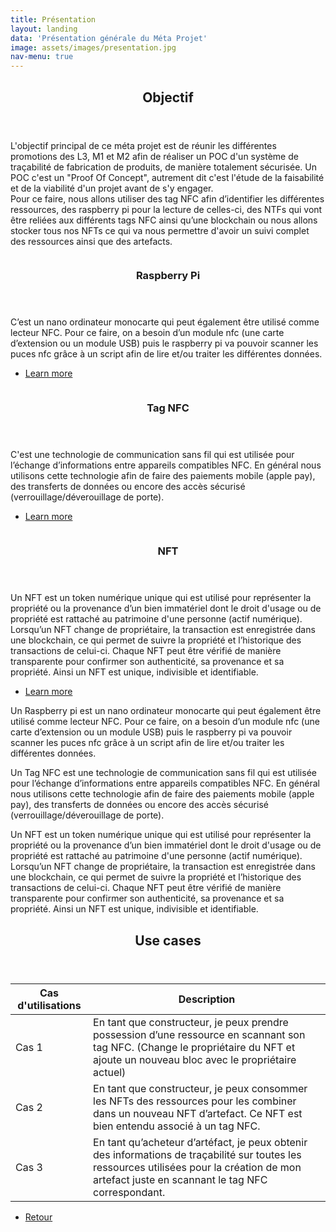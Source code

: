 ```yaml
---
title: Présentation
layout: landing
data: 'Présentation générale du Méta Projet'
image: assets/images/presentation.jpg
nav-menu: true
---
```


<!-- Main -->
<div id="main">

<!-- One -->
<section id="one">
	<div class="inner">
		<header class="major">
			<h2>Objectif</h2>
		</header>
		<p>L'objectif principal de ce méta projet est de réunir les différentes promotions des L3, M1 et M2 afin de réaliser un POC d'un système de traçabilité de fabrication de produits, de manière totalement sécurisée. Un POC c'est un "Proof Of Concept", autrement dit c'est l'étude de la faisabilité et de la viabilité d'un projet avant de s'y engager.
		<br>
		Pour ce faire, nous allons utiliser des tag NFC afin d’identifier les différentes ressources, des raspberry pi pour la lecture de celles-ci, des NTFs qui vont être reliées aux différents tags NFC ainsi qu’une blockchain ou nous allons stocker tous nos NFTs ce qui va nous permettre d'avoir un suivi complet des ressources ainsi que des artefacts.</p>
	</div>
</section>

<!-- Two -->
<section id="two" class="spotlights">
	<section>
		<a href="generic.html" class="image">
			<img src="{% link assets/images/Raspberry_Pi.jpg %}" alt="" data-position="center center" />
		</a>
		<div class="content">
			<div class="inner">
				<header class="major">
					<h3>Raspberry Pi</h3>
				</header>
				<p>C’est un nano ordinateur monocarte qui peut également être utilisé comme lecteur NFC. Pour ce faire, on a besoin d’un module nfc (une carte d’extension ou un module USB) puis le raspberry pi va pouvoir scanner les puces nfc grâce à un script afin de lire et/ou traiter les différentes données. </p>
				<ul class="actions">
					<li><a href="generic.html" class="button">Learn more</a></li>
				</ul>
			</div>
		</div>
	</section>
	<section>
		<a href="generic.html" class="image">
			<img src="{% link assets/images/NFC_tag.png %}" alt="" data-position="top center" />
		</a>
		<div class="content">
			<div class="inner">
				<header class="major">
					<h3>Tag NFC</h3>
				</header>
				<p>C'est une technologie de communication sans fil qui est utilisée pour l’échange d’informations entre appareils compatibles NFC. En général nous utilisons cette technologie afin de faire des paiements mobile (apple pay), des transferts de données ou encore des accès sécurisé (verrouillage/déverouillage de porte).
</p>
				<ul class="actions">
					<li><a href="generic.html" class="button">Learn more</a></li>
				</ul>
			</div>
		</div>
	</section>
	<section>
		<a href="generic.html" class="image">
			<img src="{% link assets/images/nft.jpg %}" alt="" data-position="25% 25%" />
		</a>
		<div class="content">
			<div class="inner">
				<header class="major">
					<h3>NFT</h3>
				</header>
				<p>Un NFT est un token numérique unique qui est utilisé pour représenter la propriété ou la provenance d’un bien immatériel dont le droit d'usage ou de propriété est rattaché au patrimoine d'une personne
(actif numérique). Lorsqu’un NFT change de propriétaire, la transaction est enregistrée dans une blockchain, ce qui permet de suivre la propriété et l’historique des transactions de celui-ci. Chaque NFT peut être vérifié de manière transparente pour confirmer son authenticité, sa provenance et sa propriété. Ainsi un NFT est unique, indivisible et identifiable.
 </p>
				<ul class="actions">
					<li><a href="generic.html" class="button">Learn more</a></li>
				</ul>
			</div>
		</div>
	</section>
</section>

<!-- Three -->
<section id="three">
	<div class="box">
	<p><span class="image left"><img src="{% link assets/images/Raspberry_Pi.jpg %}" alt="" /></span>Un Raspberry pi est un nano ordinateur monocarte qui peut également être utilisé comme lecteur NFC. Pour ce faire, on a besoin d’un module nfc (une carte d’extension ou un module USB) puis le raspberry pi va pouvoir scanner les puces nfc grâce à un script afin de lire et/ou traiter les différentes données.</p>
<p><span class="image right"><img src="{% link assets/images/NFC_tag.png %}" alt="" /></span>Un Tag NFC est une technologie de communication sans fil qui est utilisée pour l’échange d’informations entre appareils compatibles NFC. En général nous utilisons cette technologie afin de faire des paiements mobile (apple pay), des transferts de données ou encore des accès sécurisé (verrouillage/déverouillage de porte).</p>
<p><span class="image left"><img src="{% link assets/images/nft.jpg %}" alt="" /></span>Un NFT est un token numérique unique qui est utilisé pour représenter la propriété ou la provenance d’un bien immatériel dont le droit d'usage ou de propriété est rattaché au patrimoine d'une personne
(actif numérique). Lorsqu’un NFT change de propriétaire, la transaction est enregistrée dans une blockchain, ce qui permet de suivre la propriété et l’historique des transactions de celui-ci. Chaque NFT peut être vérifié de manière transparente pour confirmer son authenticité, sa provenance et sa propriété. Ainsi un NFT est unique, indivisible et identifiable.</p>
</div>
	<div class="inner">
		<header class="major">
			<h2>Use cases</h2>
		</header>
		<div class="table-wrapper">
	<table>
		<thead>
			<tr>
				<th>Cas d'utilisations</th>
				<th>Description</th>
			</tr>
		</thead>
		<tbody>
			<tr>
				<td>Cas 1</td>
				<td>En tant que constructeur, je peux prendre possession d’une ressource en scannant son tag NFC. (Change le propriétaire du NFT et ajoute un nouveau bloc avec le propriétaire actuel)
</td>
			</tr>
			<tr>
				<td>Cas 2</td>
				<td>En tant que constructeur, je peux consommer les NFTs des ressources pour les combiner dans un nouveau NFT d’artefact. Ce NFT est bien entendu associé à un tag NFC.</td>
			</tr>
			<tr>
				<td>Cas 3</td>
				<td>En tant qu’acheteur d’artéfact, je peux obtenir des informations de traçabilité sur toutes les ressources utilisées pour la création de mon artefact juste en scannant le tag NFC correspondant.
</td>
			</tr>	
		</tbody>
	</table>
</div>
		<ul class="actions">
			<li><a href="{{ "" | absolute_url }}/" class="button next">Retour</a></li>
		</ul>
	</div>
</section>

</div>
